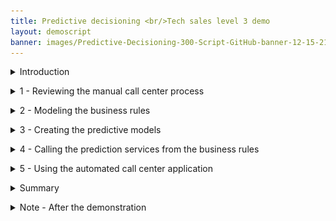 ```yaml
---
title: Predictive decisioning <br/>Tech sales level 3 demo
layout: demoscript
banner: images/Predictive-Decisioning-300-Script-GitHub-banner-12-15-21.jpg
---
```



<span id="top"></span>

<details markdown="1">

<summary>Introduction</summary>

Thank you for attending this predictive decisioning demonstration.

Today I’ll show how IBM Cloud Pak for Business Automation can integrate with machine learning (ML) to enhance customer retention offers. You’ll learn how to use Watson Studio Machine Learning with the Cloud Pak to predict business outcomes, without needing data science skills. These predictions are used by automated decision services to customize retention offers, lower customer retention costs, and eliminate many paper-based processes.

This demo uses customer retention example, but the same pattern can be applied to numerous business scenarios that combine business rules and predictions such as loan approval, insurance claim validation and invoice processing.<br/>
We’ll see how business experts develop and validate decision models using Decision Designer, a graphical user interface that provides decision diagramming capabilities.  Next, I’ll show how a business analyst can create and deploy a machine learning model to use for predictions. Once the machine learning model is available, we’ll see how to incorporate it into the decision model using a step-by-step wizard.
<br/>

Let’s get started!
<br/>

(Demo intro slides <a href="./files/Predictive Decisioning Platinum Demo - Intro deck.pptx" target="_blank" rel="noreferrer">here</a>)
<br/>
(Printer-ready PDF of demo script <a href="./files/Predictive Decisioning Platinum Demo - PDF script.pdf" target="_blank" rel="noreferrer">here</a>)
<br/>

**[Go to top](#top)**

</details>


<span id="importFlow"></span>
<details markdown="1">

<summary>1 - Reviewing the manual call center process </summary>

<br/>

| **1.1** | **Show SkyTalk’s current manual process** |
| :--- | :--- |
| **Narration** | SkyTalk, a telecommunications provider, is losing many of its best customers to competitors. SkyTalk needs to reduce customer churn. Let’s review the written customer retention policies call center management implemented. |
| **Action** &nbsp; 1.1.1 | Show SkyTalk’s <a href="./files/Retention Policy v2 RH.pdf" target="_blank" rel="noreferrer">**Retention offer document**</a>, which was opened during demo preparation. <br/><img src="images/Script101.png" width="800" /> |
| **Narration** | Call center agents were asked to understand various retention offers and manually pick the ‘best’ option to retain the client. <br/>Agents could not make insightful real-time decisions based on SkyTalk’s existing customer information. The guidelines were also implemented inconsistently. <br/>SkyTalk’s customer retention costs skyrocketed, while attrition remained steady. Management decided to create a new call center application leveraging decision automation and machine learning to provide customer retention offers. |

<br/>

**[Go to top](#top)**

</details>

<span id="importFlow"></span>
<details markdown="1">

<summary>2 - Modeling the business rules </summary>

<br/>

| **2.1** | **Review the components of SkyTalk’s retention decisions** |
| :--- | :--- |
| **Narration** | A business analyst in the customer care division uses machine learning and decision automation technologies to configure the call center's new retention offer application. The business analyst writes the business rules to generate retention offer recommendations. |
| **Action** &nbsp; 2.1.1 | Access the Business Automation Studio on the IBM Automation home page window, opened during demo preparation. Then click **Customer retention**. <br/><img src="images/Script102.png" width="800" /> |
| **Action** &nbsp; 2.1.2 | Click **Open**. <br/><img src="images/Script103.png" width="800" /> |
| **Action** &nbsp; 2.1.3 | Click **Initial retention**. <br/><img src="images/Script104.png" width="800" />  |
| **Action** &nbsp; 2.1.4 | Click **Retention offer**. <br/><img src="images/Script105.png" width="800" /> |
| **Narration** | The business analyst creates an automated decision, called a decision service, using a hierarchical model of business rules. Each blue box represents a sub-decision. The green rounded boxes represent the input data. <br/>The ‘Determine retention offer’ decision service requires two sub-decisions: ‘Ranked retention offers’ and ‘Retention budget.’ The retention budget decision will be enhanced with predictions to customize retention offers. <br/>Let’s take a closer look at one sub-decision to see how the decision logic defines how decisions are made. |
| **Action** &nbsp; 2.1.5 | Review the **Decision model** of the **Retention offer**. <br/><img src="images/Script106.png" width="800" /> |
| **Action** &nbsp; 2.1.6 | Click the **Upgrade policy** box. <br/><img src="images/Script107.png" width="800" /> |
| **Action** &nbsp; 2.1.7 | Click the **Logic** tab. <br/><img src="images/Script108.png" width="800" /> |
| **Action** &nbsp; 2.1.8 | Click **Upgrade eligibility table**. <br/><img src="images/Script109.png" width="800" /> |
| **Narration** | The upgrade eligibility criteria are expressed in a decision table. Each row corresponds to a specific eligibility business rule. <br/>By hovering the cursor on a row, the analyst can review the business rule in natural language. In this example, a SkyTalk Gold customer must have a subscription amount of at least $160 USD to be eligible for a Premium upgrade. |
| **Action** &nbsp; 2.1.9 | Show the **Upgrade eligibility table**. Move the cursor over row **3** to show the equivalent rule in natural language.<br/><img src="images/Script110.png" width="800" /> |
| **Action** &nbsp; 2.1.10 | Click **Back to the diagram**.<br/><img src="images/Script111.png" width="800" /> |
| **Narration** | The ‘Ranked retention offers' top-level decision cycles through the list of eligible offers and selects the least expensive one that does not exceed the calculated retention budget for the given customer.<br/>The ‘Retention budget’ sub-decision estimates the maximum amount SkyTalk should spend to keep the customer. The retention budget is calculated using two predictions: (1) the customer’s lifetime value, (2) and the customer’s propensity to churn.<br/> In the next section, the business analyst uses IBM Watson Studio to create these two predictions. |

<br/>

**[Go to top](#top)**

</details>

<span id="importFlow"></span>
<details markdown="1">

<summary>3 - Creating the predictive models </summary>

<br/>

| **3.1** | **Show the data sources used for prediction** |
| :--- | :--- |
| **Narration** | The business analyst creates and deploys the machine learning models used for the predictions. <br/>Five years of data from SkyTalk’s customer database has been loaded into IBM Watson Studio. The analyst will use this data to develop predictions for customer lifetime value and churn. |
| **Action** &nbsp; 3.1.1 | Click the **SkyTalk customer retention** project, which was opened during the demo preparation.<br/><img src="images/Script112.png" width="800" /> |
| **Action** &nbsp; 3.1.2 | Click **SkyTalk customer retention** (1). Then, click the **Assets** tab (2). <br/><img src="images/Script113.png" width="800" /> |
| **Action** &nbsp; 3.1.3 | Open the **SkyTalk customer loyalty data.csv** file. <br/><img src="images/Script114.png" width="800" /> |
| **Narration** | Watson Studio generates models that predict customer churn. Model generation is referred to as an 'AutoAI experiment.'<br/>The business analyst reviews the uploaded historical data file to make sure it contains the data required to predict customer churn.<br/>T (true) in the Churn column indicates the customer closed their SkyTalk account. F (false) indicates the customer remained with SkyTalk. |
| **Action** &nbsp; 3.1.4 | Review the displayed **SkyTalk customer loyalty data.csv** file.<br/><img src="images/Script115.png" width="800" /> |
| **Action** &nbsp; 3.1.5 | Click **SkyTalk customer retention** in the breadcrumb navigation bar.<br/><img src="images/Script116.png" width="800" /> |
| **Narration** | The business analyst starts an AutoAI experiment to create models that predict customer churn. Models are referred to as 'pipelines.' <br/>The AutoAI tool analyzes historical data to generate multiple pipelines. |
| **Action** &nbsp; 3.1.6 | Click **New asset**. <br/><img src="images/Script117.png" width="800" /> |
| **Action** &nbsp; 3.1.7 | Click **AutoAI**. <br/><img src="images/Script118.png" width="800" /> |
| **Action** &nbsp; 3.1.8 | Name the experiment **'Churn prediction 2'** (1) and click **Create** (2). <br/><img src="images/Script119.png" width="800" /> |
| **Action** &nbsp; 3.1.9 | Click **Select data from project**. <br/> <img src="images/Script120.png" width="800" /> |
| **Action** &nbsp; 3.1.10 | Click **Data asset** (1) and select the **SkyTalk customer loyalty data.csv** file (2). Click **Select asset** (3).<br/><img src="images/Script121.png" width="800" /> |
| **Action** &nbsp; 3.1.11 | Select **No** for the **Create a time series forecast?** question.<br/><img src="images/Script122.png" width="800" /> |
| **Narration** | The analyst chooses the customer loyalty data file and selects Churn in the ‘What do you want to predict’ dropdown menu. <br/>The AutoAI tool analyzes historical data and automatically generates various pipeline choices. It also tests the pipelines’ predictions so the business analyst can easily compare them across several accuracy measures. |
| **Action** &nbsp; 3.1.12 | Click **Select prediction columns** (1) and select **CHURN** (2) as the measure to predict. <br/><img src="images/Script123.png" width="800" /> |
| **Action** &nbsp; 3.1.13 | Click **Run experiment.** <br/><img src="images/Script124.png" width="800" /> |
| **Narration** | The results automatically suggest eight different pipelines. The pipelines use different ML optimization approaches to make predictions.<br/>The business analyst evaluates the pipelines’ various prediction accuracy measures. |
| **Action** &nbsp; 3.1.14 | Click **SkyTalk customer retention** in the breadcrumb menu. <br/><img src="images/Script125.png" width="800" /> |
| **Narration** | Let’s jump to a finalized experiment corresponding to the same data set. |
| **Action** &nbsp; 3.1.15 | Click the **SkyTalk churn prediction** AutoAI experiment.<br/><img src="images/Script126.png" width="800" /> |

| **3.2** | **Choose the best predictive model** |
| :--- | :--- |
| **Narration** | On the ‘Pipeline Comparison’ chart, the business analyst examines how each pipeline ranks by various measures of accuracy.<br/>For example, Pipeline 7 has the highest accuracy in differentiating useful data from noise. This is determined by the area under the ROC (receiver operating characteristic) curve and displayed on this chart in the ROC AUC column. |
| **Action** &nbsp; 3.2.1 | Click **Pipeline comparison** (1) and move the cursor over the **P7** (**pipeline 7**) line (2) on the graph to highlight the different values for this pipeline. <br/><img src="images/Script127.png" width="800" />
| **Narration** | Scrolling down and clicking on a Pipeline provides additional details. |
| **Action** &nbsp; 3.2.2 | Note which pipeline has a **star** icon (1) in its row, which indicates it has the highest overall accuracy. Scroll down and click **Pipeline 7** (2) in the **Pipeline leaderboard.**<br/><img src="images/Script128.png" width="800" />
| **Narration** | The ‘Model evaluation’ view shows Pipeline 7’s actual ROC curve. Pipeline 7’s ROC curve arcs upward, indicating that as more predictions are made during the test, the model becomes increasingly accurate. |
| **Action** &nbsp; 3.2.3 | Click the **Model evaluation** tab.<br/><img src="images/Script129.png" width="800" /> |
| **Narration** | The confusion matrix shows a different accuracy measure. It compares the actual attrition data with the pipelines’ predictions.<br/>Earlier in the demo, we looked at how customer churn is indicated in SkyTalk’s data as T (true) for customers that closed their account and F (false) for customers that remained with SkyTalk.<br/>Correct predictions in the confusion matrix below are indicated in the green T/T and F/F boxes. There were 39 T/T results and 62 F/F results. Summarizing those results shows us that Pipeline 7 made 101 correct predictions. The six T/F and four F/T represent ten incorrect predictions.<br/>Therefore, Pipeline 7 made 101 correct predictions out of 111 chances. This translates to 91% accuracy, which is displayed in the bottom right box of the matrix. |
| **Action** &nbsp; 3.2.4 | Click the **Confusion matrix** tab.<br/><img src="images/Script130.png" width="800" /> |
| **Narration** | The analyst compares the starred pipeline to Pipeline 7 to understand why it is rated the best overall. |
| **Action** &nbsp; 3.2.5 | Click the **Pipeline details** drop-down list (1) and select the starred pipeline you previously noted had the highest overall accuracy (2). <br/><img src="images/Script131.png" width="800" /> |
| **Action** &nbsp; 3.2.6 | Click **Confusion matrix** menu option on the left.<br/><img src="images/Script132.png" width="800" /> |
| **Action** &nbsp; 3.2.7 | Review the **Confusion matrix**. Highlight the fact that the overall correct percentage is higher using Pipeline 1.<br/><img src="images/Script191.png" width="800" /> |
| **Narration** | Pipeline 1 has a 94.6% accuracy, which is higher than Pipeline 7’s 91.0%. The analyst chooses Pipeline 1 as the model to deploy in production. |
| **Action** &nbsp; 3.2.8 | Click the **X** on the upper right corner to close the **Pipeline details** view.<br/><img src="images/Script133.png" width="800" /> |
| **Action** &nbsp; 3.2.9 | Click **Save as** on the right side of the Pipeline 1 row.<br/><img src="images/Script134.png" width="800" /> |
| **Narration** | The analyst can now generate a machine learning model using the pipeline from the AutoAI experiment. We will click cancel and review the model that was previously created. |
| **Action** &nbsp; 3.2.10 | Select **Model** (1) and click **Cancel** (2).<br/><img src="images/Script135.png" width="800" /> |
| **Action** &nbsp; 3.2.11 | Click the **SkyTalk customer retention** project in the breadcrumb navigation bar.<br/><img src="images/Script136.png" width="800" /> |

| **3.3** | **Prepare the churn prediction model for production use** |
| :--- | :--- |
| **Narration** | The analyst has created a churn prediction service for the model. Then, an AutoAI experiment was invoked to automatically generate pipeline options for the churn prediction service. The analyst chose a pipeline for production use and saved it as a churn prediction model in the SkyTalk’s customer retention project.<br/>In Watson AI, promoting a prediction model to a production space makes it available for use in production. Let’s complete this final step to make SkyTalk’s new churn prediction model available in the SkyTalk production space. |
| **Action** &nbsp; 3.3.1 | Click **Saved models**.<br/><img src="images/Script137.png" width="800" /> |
| **Action** &nbsp; 3.3.2 | Display the menu on the right side of one of the models and click **Promote to space**. <br/><img src="images/Script138.png" width="800" /> |
| **Narration** | In practice, the analyst would promote the churn model to the deployment environment here. For our demo, it has already been promoted. |
| **Action** &nbsp; 3.3.3 | Show the **SkyTalk production space** (1) option. Click **Cancel** (2) to avoid promoting the model.<br/><inline-notification text="Do not click <strong>Prompt</strong>."></inline-notification><br/><img src="images/Script139.png" width="800" /> |
| **Narration** | The two prediction services are now ready for deployment. |
| **Action** &nbsp; 3.3.4 | Click the **IBM Watson Studio** menu (1), click **Deployments** (2), and then click the **SkyTalk production space** (3). <br/><img src="images/Script140a.png" width="800" /> <br/><img src="images/Script140b.png" width="800" />|
| **Action** &nbsp; 3.3.5 | Click the **Deployments** tab. <br/><img src="images/Script141.png" width="800" /> |
| **Narration** | The two services have been deployed.<br/>Copy and save the service endpoint URL. It will be required to configure a machine learning provider that will establish the link between Watson Studio and the Cloud Pak later in the demo. |
| **Action** &nbsp; 3.3.6 | Click the **churn** service. <br/><img src="images/Script142.png" width="800" /> |
| **Action** &nbsp; 3.3.7 | Keep the first portion of the **Endpoint URL** to use later in the demo. Only highlight from the beginning through 'v4,' as shown in the image.<br/><img src="images/Script143.png" width="800" /> |
| **Narration** | The deployment space identifier will also be required to configure the machine learning provider. |
| **Action** &nbsp; 3.3.8 | Click the **SkyTalk production space** in the breadcrumb navigation bar.<br/><img src="images/Script144.png" width="800" /> |
| **Action** &nbsp; 3.3.9 | Click the **Manage** tab (1) and keep the **Space GUID** (2) to use later in the demo. <br/><img src="images/Script145.png" width="800" /> |

**[Go to top](#top)**

</details>

<span id="importFlow"></span>
<details markdown="1">

<summary>4 - Calling the prediction services from the business rules </summary>

<br/>

| **4.1** | **Configure the customer retention decision service to use the new predictive services** |
| :--- | :--- |
| **Narration** | The ‘Retention budget’ sub-decision uses the ‘churn’ and ‘lifetime value’ predictive services. A machine learning provider establishes the link between the sub-decision and the predictive services.<br/>The business analyst now has set up a machine learning provider for the SkyTalk ‘customer retention decision service.' |
| **Action** &nbsp; 4.1.1 | Return to the **SkyTalk customer retention DS** using the breadcrumb navigation menu.<br/><img src="images/Script146.png" width="800" /> |
| **Action** &nbsp; 4.1.2 | Open the **Settings** menu. <br/><img src="images/Script147.png" width="800" /> |
| **Action** &nbsp; 4.1.3 | Click the **Machine learning providers** tab.<br/><img src="images/Script148.png" width="800" /> |
| **Action** &nbsp; 4.1.4 | Click **Edit** on the right side of the **SkyTalk ML Provider** box.<br/><img src="images/Script149.png" width="800" /> |
| **Action** &nbsp; 4.1.5 | Show the **API key** (1), the **Space ID** (2), and the Endpoint **URL** (3) obtained during the demo preparation instruction (step 5.8). <br/><inline-notification text="The Space GUID saved earlier in the demo is called the <strong>Space ID</strong> on this interface. "></inline-notification><br/><img src="images/Script150.png" width="800" /> |
| **Narration** | Now that the interface between the Cloud Pak and Watson Studio is set up, the analyst can create two predictive models and make the predictions available for use within business rules. |
| **Action** &nbsp; 4.1.6 | Click **Cancel** and explain that the provider has been pre-configured during demo preparation. <br/><img src="images/Script151.png" width="500" /> |
| **Action** 4.1.7 | Return to the **Customer retention** tab using the breadcrumb navigation menu. <br/><img src="images/Script152.png" width="800" /> |
| **Action** &nbsp; 4.1.8 | Click the **Initial retention** tile.<br/><img src="images/Script153.png" width="800" /> |
| **Action** &nbsp; 4.1.9 | Click **Create**.<br/><img src="images/Script154.png" width="800" /> |
| **Narration** | The business analyst creates a predictive model to map the customer churn prediction parameters. |
| **Action** &nbsp; 4.1.10 | Select **Predictive model** (1) and name it **'Customer Churn'** (2). Click **Create** (3).<br/><img src="images/Script155.png" width="500" /> |

| **4.2** | **Map the predictive service to the predictive model** |
| :--- | :--- |
| **Narration** | A new predictive model is automatically created. This model needs to be configured to map the churn prediction parameters. |
| **Action** &nbsp; 4.2.1 | Click **Connect**.<br/><img src="images/Script156.png" width="800" /> |
| **Narration** | The analyst selects the SkyTalk machine learning provider to establish the link to the deployed prediction service. |
| **Action** &nbsp; 4.2.2 | Click **Next**.<br/><img src="images/Script157.png" width="800" /> |
| **Action** &nbsp; 4.2.3 | Select the **SkyTalk ML Provider**.<br/><img src="images/Script158.png" width="800" /> |
| **Action** &nbsp; 4.2.4 | Expand the **SkyTalk churn prediction – P1 LGBM Classifier** machine learning model (1). Select the **churn** deployment name (2). <br/> The prediction is now connected to the customer lifetime value.<br/><img src="images/Script159.png" width="800" /> |
| **Narration** | Now we will complete the predictive model. A wizard is used to complete the mapping. |
| **Action** &nbsp; 4.2.5 | Click **Next**. <br/><img src="images/Script160.png" width="800" /> |
| **Action** &nbsp; 4.2.6 | Click **Next** again.<br/><img src="images/Script161.png" width="800" /> |
| **Narration** | The input data structure is automatically created. |
| **Action** &nbsp; 4.2.7 | Click **Run**.<br/><img src="images/Script162.png" width="800" /> |
| **Narration** | The connection is tested to ensure the predictive service is working. |
| **Action** &nbsp; 4.2.8 | Click **Next**.<br/><img src="images/Script163.png" width="800" /> |
| **Action** &nbsp; 4.2.9 | Click **Generate from test output**.<br/><img src="images/Script164.png" width="800" /> |
| **Narration** | The churn predictive service returns true or false and the prediction accuracy. In this example, the prediction result is F (false), meaning the customer will not leave SkyTalk. The prediction accuracy results are expressed as a probability out of 1. It is shown below the prediction. In this case the accuracy is 58.4% for this model. <br/>This is working as expected. The predictive model is now mapping the input and output parameters of the ‘Retention budget’ sub-decision. |
| **Action** &nbsp; 4.2.10 | Indicate the **F** (false) prediction (1) and the **probability that the prediction is correct** (2) in the prediction output. Click **OK** (3). <br/><img src="images/Script165.png" width="500" /> |
| **Action** &nbsp; 4.2.11 | Click **Apply**.<br/><img src="images/Script166.png" width="800" /> |
| **Narration** | Now let’s return to the Initial retention using the breadcrumb navigation. |
| **Action** &nbsp; 4.2.12 | Click **SkyTalk initial retention DS** using the breadcrumb navigation menu.<br/><img src="images/Script167.png" width="800" /> |

| **4.3** | **Assign the predictive model to the ‘Retention budget’ sub-decision** |
| :--- | :--- |
| **Narration** | Let’s improve the ‘Retention budget’ sub-decision by incorporating the churn predictive model. |
| **Action** &nbsp; 4.3.1 | Click **Retention offer**.<br/><img src="images/Script168.png" width="800" /> |
| **Action** &nbsp; 4.3.2 | Hover the mouse over the **Retention budget** decision box on the screen.<br/><img src="images/Script169.png" width="800" /> |
| **Action** &nbsp; 4.3.3 | A black choice box appears over the **Retention budget** decision box. Click the **purple box** to **Add prediction** (1). **Prediction 8** (2) will be added to your model. <br/><img src="images/Script170.png" width="800" /><br/><img src="images/Script171.png" width="800" /> |
| **Narration** | The analyst assigns the churn predictive model to the newly-created predictive node. |
| **Action** &nbsp; 4.3.4 | Click the **Prediction 8** node (1) and then select the **Customer Churn** predictive model (2). <br/><img src="images/Script172.png" width="800" /> |
| **Action** &nbsp; 4.3.5 | Highlight the predictive model invocation rule. <br/><img src="images/Script173.png" width="800" /> |
| **Narration** | Now the machine learning prediction can be invoked from the retention budget sub-decision using a simple business rule. <br/>In practice, the same steps would be repeated to create another prediction service for the customer lifetime value predictive model. For our demo, this has already been created.<br/>Let’s look at the final decision model. |
| **Action** &nbsp; 4.3.6 | Return to **Customer retention** using the breadcrumb navigation menu. <br/><img src="images/Script174.png" width="800" /> |
| **Action** &nbsp; 4.3.7 | Click the **Retention ML** tile.<br/><inline-notification text="The <strong>Initial retention</strong> tile will not be used any more during the demo."></inline-notification><br/><img src="images/Script175.png" width="800" /> |
| **Action** &nbsp; 4.3.8 | Click **Retention offer**.<br/><img src="images/Script176.png" width="800" /> |
| **Narration** | The analyst can now review the 'Retention offer' business logic. |
| **Action** &nbsp; 4.3.9 | Click the **Retention budget** box. <br/><img src="images/Script177.png" width="800" /> |
| **Narration** | The retention budget is calculated using the three sequential rules that will be applied in the order shown in the dropdown menu. 
| **Action** &nbsp; 4.3.10 | Select the **Logic** tab.<br/><img src="images/Script178.png" width="800" /> |
| **Narration** | The ‘Estimated retention cost’ rule calculates how much we are willing to spend to keep this customer. |
| **Action** &nbsp; 4.3.11 | Click **Estimate retention cost** to review the retention budget rule.<br/><img src="images/Script179.png" width="800" />  |
| **Narration** | These are the business rules used to calculate the retention cost. <br/>At the start of the rules the definition of the 'LifeTimeValue' variable, which is used in many calculation rules below, includes invoking the customer lifetime value predictive service. Similarly, the Churn variable definition includes invoking the churn predictive service. |
| **Action** &nbsp; 4.3.12 | Review the **Estimate retention cost** business rule.<br/><img src="images/Script180.png" width="800" /> |
| **Narration** | Scrolling further down in the definition, the analyst can review how the results are calculated using the predictions. |
| **Action** &nbsp; 4.3.13 | Scroll down in the business rule pane to show more detail.<br/><img src="images/Script181.png" width="800" /> |
| **Narration** | Before deployment, the decision logic can be tested to ensure the results are as expected. |

| **4.4** | **Test the decision services** |
| :--- | :--- |
| **Narration** | The retention budget is based on the customer probability to churn and the customer estimated lifetime value. <br/>To validate the retention budget decision, three pre-defined customer profiles are used.<br/>The first one is a low value profile. It corresponds to the customers on which SkyTalk is not willing to spend a big retention budget. |
| **Action** &nbsp; 4.4.1 | Click the **Run (3)** tab.<br/><img src="images/Script182.png" width="800" /> |
| **Action** &nbsp; 4.4.2 | Select **Low value profile** (1) and click **Run** (2). <br/>Click **Show more** (3) when the result is displayed. <br/><img src="images/Script183.png" width="800" /> <br/><img src="images/Script184.png" width="800" /> |
| **Narration** | The decision works as expected. SkyTalk will spend no retention budget for this customer and will just send a satisfaction survey. This is due to a limited estimated lifetime value of $3,828 and a low churn probability of 4.3%.<br/> The same decision is now tested against Medium Value profiles. SkyTalk is willing to spend a limited budget to retain these customers. |
| **Action** &nbsp; 4.4.3 | Select **Medium value profile** (1) and click **Run** (2). <br/>Click **Show more** (3) when the result is displayed. <br/><img src="images/Script185.png" width="800" /> <br/><img src="images/Script186.png" width="800" /> |
| **Narration** | Here again, the decision works as expected.  <br/>Only $8 are spent to offer a 10% discount to this customer having an 92% propensity to churn. Finally, the decision is tested on the high value profiles on which SkyTalk is willing to invest retention money. |
| **Action** &nbsp; 4.4.4 | Select **High value profile** (1) and click **Run** (2). <br/>Click **Show more** (3) when the result is displayed. <br/><img src="images/Script187.png" width="800" /> <br/><img src="images/Script188.png" width="800" /> |
| **Narration** | The retention budget is higher to retain this customer having a high lifetime value and a very high propensity to churn. <br/>The decision works as expected in the three situations. It can now be deployed and used in the customer call center application. <br/> Let’s see it in action. |

<br/>

**[Go to top](#top)**

</details>

<span id="importFlow"></span>
<details markdown="1">

<summary>5 - Using the automated call center application</summary>

<br/>

| **5.1** | **Generate a real-time retention offer that best allocates SkyTalk’s retention budget** |
| :--- | :--- |
| **Narration** | SkyTalk developed an automated call center application. The application provides agents with customer-specific retention offers in real time.<br/>Let’s look at how an agent now handles a customer call using this application. |
| **Action** &nbsp; 5.1.1 | Show the **SkyTalk call center Application** preview window, which was opened during the demo preparation (see step 10 in the demo preparation instructions). &nbsp; &nbsp; &nbsp; &nbsp; &nbsp; &nbsp; &nbsp; &nbsp; &nbsp; &nbsp; &nbsp; &nbsp; &nbsp; &nbsp; &nbsp; &nbsp; &nbsp; &nbsp; &nbsp; &nbsp; &nbsp; &nbsp; &nbsp; &nbsp; &nbsp; &nbsp; &nbsp; &nbsp; &nbsp; &nbsp; &nbsp; &nbsp; &nbsp; &nbsp; &nbsp; &nbsp; &nbsp; &nbsp; &nbsp; &nbsp; &nbsp; &nbsp; &nbsp; &nbsp; &nbsp; &nbsp; &nbsp; |
| **Action** &nbsp; 5.1.2 | Enter “Peter Carter” in the **Search customer** field (1) and click **Search** (2). &nbsp; &nbsp; &nbsp; &nbsp; &nbsp; &nbsp; &nbsp; &nbsp; &nbsp; &nbsp; &nbsp; &nbsp; &nbsp; &nbsp; &nbsp; &nbsp; &nbsp; &nbsp; &nbsp; &nbsp; &nbsp; &nbsp; &nbsp; &nbsp; &nbsp; &nbsp; &nbsp; &nbsp; &nbsp; &nbsp; &nbsp; &nbsp; &nbsp; &nbsp; &nbsp; &nbsp; &nbsp; &nbsp; &nbsp; &nbsp; &nbsp; &nbsp; &nbsp; &nbsp; &nbsp; &nbsp; &nbsp; &nbsp; &nbsp; &nbsp; &nbsp; &nbsp; &nbsp; &nbsp; &nbsp; &nbsp; &nbsp; &nbsp; &nbsp; &nbsp; &nbsp; &nbsp; &nbsp; &nbsp; &nbsp; &nbsp; &nbsp; &nbsp; &nbsp; &nbsp; &nbsp; &nbsp; &nbsp; &nbsp; &nbsp; &nbsp; &nbsp; &nbsp; &nbsp; &nbsp; &nbsp; &nbsp; &nbsp; &nbsp;<br/><img src="images/Script189.png" width="800" /> |
| **Narration** | A customer-specific retention offer displays. The agent suggests this offer to the customer in real time. &nbsp; &nbsp; &nbsp; &nbsp; &nbsp; &nbsp; &nbsp; &nbsp; &nbsp; &nbsp; &nbsp; &nbsp; &nbsp; &nbsp; |
| **Action** &nbsp; 5.1.3 | Click **Get offer**. &nbsp; &nbsp; &nbsp; &nbsp; &nbsp; &nbsp; &nbsp; &nbsp; &nbsp; &nbsp; &nbsp; &nbsp; &nbsp; &nbsp; &nbsp; &nbsp; &nbsp; &nbsp; &nbsp; &nbsp; &nbsp; &nbsp; &nbsp; &nbsp; &nbsp; &nbsp; &nbsp; &nbsp; &nbsp; &nbsp; &nbsp; &nbsp; &nbsp; &nbsp; &nbsp; &nbsp; &nbsp; &nbsp; &nbsp; &nbsp; &nbsp; &nbsp;<br/><img src="images/Script190.png" width="800" /><br/>The offer displays: &nbsp; &nbsp; &nbsp; &nbsp; &nbsp; &nbsp; &nbsp; &nbsp; &nbsp; &nbsp; &nbsp; &nbsp; &nbsp; &nbsp; &nbsp; &nbsp; &nbsp; &nbsp; &nbsp; &nbsp; &nbsp; &nbsp; &nbsp; &nbsp; &nbsp; &nbsp; &nbsp; &nbsp; &nbsp; &nbsp; &nbsp; &nbsp; &nbsp; &nbsp; &nbsp; &nbsp; &nbsp; &nbsp; &nbsp; &nbsp; &nbsp; &nbsp;<br/><img src="images/Script192.png" width="800" />  |

**[Go to top](#top)**

</details>

<span id="importFlow"></span>
<details markdown="1">

<summary>Summary</summary>
<br/>
In this demo, I showed how business users can easily build business rules that incorporate predictive decisions. The predictions help retain SkyTalk’s profitable customers by providing customized offers at the lowest cost to SkyTalk.
<br/>
The new retention process also improved productivity by eliminating manual procedures. Customer satisfaction will increase with speedier and more relevant service.
<br/>
Thank you for attending today’s presentation.
<br/>

**[Go to top](#top)**

</details>

<span id="importFlow"></span>
<details markdown="1">

<summary>Note - After the demonstration</summary>
<br/>
When you are done with your demonstration, don’t forget to proceed with the instructions in the **After each demo** section of the **Demo preparation**. 
 
These instructions will explain you how to un-deploy the two ML services to suspend the billing process and save your free Watson ML Lite quota. 
<br/>

**[Go to top](#top)**

</details>
